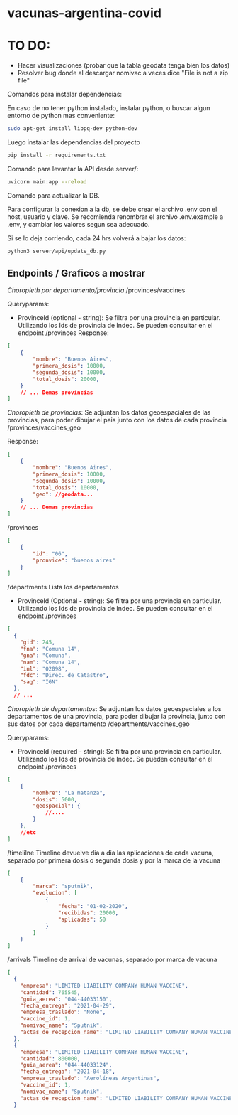 # vacunas-argentina-covid

# TO DO:
* Hacer visualizaciones (probar que la tabla geodata tenga bien los datos)
* Resolver bug donde al descargar nomivac a veces dice "File is not a zip file"

Comandos para instalar dependencias:

En caso de no tener python instalado, instalar python, o buscar algun entorno de python mas conveniente:

```sh
sudo apt-get install libpq-dev python-dev
```

Luego instalar las dependencias del proyecto

```sh
pip install -r requirements.txt
```

Comando para levantar la API desde server/:
```sh
uvicorn main:app --reload
```

Comando para actualizar la DB.

Para configurar la conexion a la db, se debe crear el archivo .env con el host, usuario y clave. Se recomienda renombrar el archivo .env.example a .env, y cambiar los valores segun sea adecuado.

Si se lo deja corriendo, cada 24 hrs volverá a bajar los datos:
```sh
python3 server/api/update_db.py
```

## Endpoints / Graficos a mostrar


*Choropleth por departamento/provincia*
/provinces/vaccines

Queryparams:
- ProvinceId (optional - string): Se filtra por una provincia en particular. Utilizando los Ids de provincia de Indec. Se pueden consultar en el endpoint /provinces
Response: 
```json
[
    {
        "nombre": "Buenos Aires",
        "primera_dosis": 10000,
        "segunda_dosis": 10000,
        "total_dosis": 20000,
    }
    // ... Demas provincias
]
```

*Choropleth de provincias*: Se adjuntan los datos geoespaciales de las provincias, para poder dibujar el pais junto con los datos de cada provincia
/provinces/vaccines_geo

Response: 
```json
[
    {
        "nombre": "Buenos Aires",
        "primera_dosis": 10000,
        "segunda_dosis": 10000,
        "total_dosis": 10000,
        "geo": //geodata...
    }
    // ... Demas provincias
]
```

/provinces
```json
[
    {
        "id": "06",
        "pronvice": "buenos aires"
    }
]
```

/departments
Lista los departamentos
- ProvinceId (Optional - string): Se filtra por una provincia en particular. Utilizando los Ids de provincia de Indec. Se pueden consultar en el endpoint /provinces
```json
[
  {
    "gid": 245,
    "fna": "Comuna 14",
    "gna": "Comuna",
    "nam": "Comuna 14",
    "inl": "02098",
    "fdc": "Direc. de Catastro",
    "sag": "IGN"
  },
  // ...
```


*Choropleth de departamentos*: Se adjuntan los datos geoespaciales a los departamentos de una provincia,  para poder dibujar la provincia, junto con sus datos por cada departamento
/departments/vaccines_geo

Queryparams:
- ProvinceId (required - string): Se filtra por una provincia en particular. Utilizando los Ids de provincia de Indec. Se pueden consultar en el endpoint /provinces
```json
[
    {
        "nombre": "La matanza",
        "dosis": 5000,
        "geospacial": {
            //....
        }
    },
    //etc
]
```

/timelilne
Timeline devuelve dia a dia las aplicaciones de cada vacuna, separado por primera dosis o segunda dosis y por la marca de la vacuna
```json
[
    {
        "marca": "sputnik",
        "evolucion": [
            {
                "fecha": "01-02-2020",
                "recibidas": 20000,
                "aplicadas": 50
            }
        ]
    }
]
```

/arrivals
Timeline de arrival de vacunas, separado por marca de vacuna
```json
[
  {
    "empresa": "LIMITED LIABILITY COMPANY HUMAN VACCINE",
    "cantidad": 765545,
    "guia_aerea": "044-44033150",
    "fecha_entrega": "2021-04-29",
    "empresa_traslado": "None",
    "vaccine_id": 1,
    "nomivac_name": "Sputnik",
    "actas_de_recepcion_name": "LIMITED LIABILITY COMPANY HUMAN VACCINE"
  },
  {
    "empresa": "LIMITED LIABILITY COMPANY HUMAN VACCINE",
    "cantidad": 800000,
    "guia_aerea": "044-44033124",
    "fecha_entrega": "2021-04-18",
    "empresa_traslado": "Aerolíneas Argentinas",
    "vaccine_id": 1,
    "nomivac_name": "Sputnik",
    "actas_de_recepcion_name": "LIMITED LIABILITY COMPANY HUMAN VACCINE"
  }
  ```